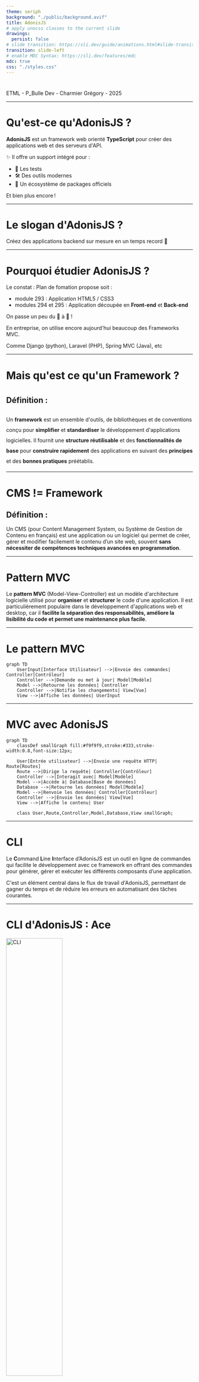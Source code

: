 ```yaml
---
theme: seriph
background: "./public/background.avif"
title: AdonisJS
# apply unocss classes to the current slide
drawings:
  persist: false
# slide transition: https://sli.dev/guide/animations.html#slide-transitions
transition: slide-left
# enable MDC Syntax: https://sli.dev/features/mdc
mdc: true
css: "./styles.css"
---
```


#

<div class="abs-br m-6 text-xl">
  ETML - P_Bulle Dev - Charmier Grégory - 2025
  <a href="https://github.com/GregLeBarbar" target="_blank" class="slidev-icon-btn">
    <carbon:logo-github />
  </a>
</div>

<!--
Pas de notes
-->

---

# Qu'est-ce qu'AdonisJS ?

<div class="content">
  <strong>AdonisJS</strong> est un framework web orienté <strong>TypeScript</strong> pour créer des applications web et des serveurs d'API.

✨ Il offre un support intégré pour :

- 🚀 Les tests
- 🛠️ Des outils modernes
- 🌟 Un écosystème de packages officiels

Et bien plus encore !

</div>

---

# Le slogan d'AdonisJS ?

<div class="content">
  Créez des applications backend sur mesure en un <span class="text-primary">temps record</span> 🚀
</div>

---

# Pourquoi étudier AdonisJS ?

<div class="content">
  Le constat : Plan de fomation propose soit :

- module 293 : Application HTML5 / CSS3
- modules 294 et 295 : Application découpée en <strong>Front-end</strong> et <strong>Back-end</strong>

On passe un peu du 🐓 à 🐴 !

En entreprise, on utilise encore aujourd'hui beaucoup des Frameworks MVC.

Comme Django (python), Laravel (PHP), Spring MVC (Java), etc

</div>

---

# Mais qu'est ce qu'un Framework ?

<div class="content" style="line-height: 2 !important">
<h2>Définition :</h2>

Un <strong>framework</strong> est un ensemble d'outils, de bibliothèques et de conventions conçu pour <strong>simplifier</strong> et <strong>standardiser</strong> le développement d'applications logicielles. Il fournit une <strong>structure réutilisable</strong> et des <strong>fonctionnalités de base</strong> pour <strong>construire rapidement</strong> des applications en suivant des <strong>principes</strong> et des <strong>bonnes pratiques</strong> préétablis.

</div>

---

# CMS != Framework

<div class="content">
<h2>Définition :</h2>
Un CMS (pour Content Management System, ou Système de Gestion de Contenu en français) est une application ou un logiciel qui permet de créer, gérer et modifier facilement le contenu d’un site web, souvent <strong>sans nécessiter de compétences techniques avancées en programmation</strong>.
</div>

---

# Pattern MVC

<div class="content">
Le <strong>pattern MVC</strong> (Model-View-Controller) est un modèle d'architecture logicielle utilisé pour <strong>organiser</strong> et <strong>structurer</strong> le code d'une application. Il est particulièrement populaire dans le développement d'applications web et desktop, car il <strong>facilite la séparation des responsabilités, améliore la lisibilité du code et permet une maintenance plus facile</strong>.
</div>

---

# Le pattern MVC

```mermaid {theme: 'neutral', scale: 1}
graph TD
    UserInput[Interface Utilisateur] -->|Envoie des commandes| Controller[Contrôleur]
    Controller -->|Demande ou met à jour| Model[Modèle]
    Model -->|Retourne les données| Controller
    Controller -->|Notifie les changements| View[Vue]
    View -->|Affiche les données| UserInput
```

---

# MVC avec AdonisJS

```mermaid {theme: 'neutral', scale: 0.75}
graph TD
    classDef smallGraph fill:#f9f9f9,stroke:#333,stroke-width:0.8,font-size:12px;

    User[Entrée utilisateur] -->|Envoie une requête HTTP| Route[Routes]
    Route -->|Dirige la requête| Controller[Contrôleur]
    Controller -->|Interagit avec| Model[Modèle]
    Model -->|Accède à| Database[Base de données]
    Database -->|Retourne les données| Model[Modèle]
    Model -->|Renvoie les données| Controller[Contrôleur]
    Controller -->|Envoie les données| View[Vue]
    View -->|Affiche le contenu| User

    class User,Route,Controller,Model,Database,View smallGraph;
```

---

# CLI

<div class="content">

Le <strong>C</strong>ommand <strong>L</strong>ine <strong>I</strong>nterface d’AdonisJS est un outil en ligne de commandes qui facilite le développement avec ce framework en offrant des commandes pour générer, gérer et exécuter les différents composants d’une application.

C'est un élément central dans le flux de travail d'AdonisJS, permettant de gagner du temps et de réduire les erreurs en automatisant des tâches courantes.

</div>

---

# CLI d'AdonisJS : Ace

<img src="/CLI.png" alt="CLI" style="width:55%;">

---

# Commandes du CLI fréquemment utilisées

| **Commande**               | **Description**                         |
| -------------------------- | --------------------------------------- |
| `node ace serve --watch`   | Lance le serveur en mode développement. |
| `node ace make:controller` | Génère un contrôleur.                   |
| `node ace make:model`      | Génère un modèle.                       |
| `node ace make:migration`  | Génère une migration.                   |
| `node ace migration:run`   | Applique les migrations.                |
| `node ace make:middleware` | Génère un middleware.                   |
| `node ace test`            | Lance les tests de l'application.       |

---

# Apprendre par la pratique : app surnoms des enseignants

<img src="/app-surnoms-enseignants.png" alt="CLI" style="width:75%;">

<a target="_blank" href="https://github.com/GregLeBarbar/application-surnoms-version-statique/archive/refs/heads/main.zip">https://github.com/GregLeBarbar/application-surnoms-version-statique/archive/refs/heads/main.zip</a>

---

# Etape 1 : Création du projet

<div class="content">

Voir la doc officielle :

<a href="https://docs.adonisjs.com/guides/getting-started/installation">https://docs.adonisjs.com/guides/getting-started/installation</a>

Voilà la commande :

<pre style="font-size: 1em; line-height: 1.6; background-color: #f4f4f4; padding: 10px; border-radius: 5px;">
npm init adonisjs@latest app-teachers -- --db=mysql
</pre>

</div>

---

# Etape 1 : Création du projet

<div class="content">
<img src="/create-project-app-teachers.png" style="width:55%;">
</div>

---

# CMS != Framework

<div class="content">
</div>

---

# CMS != Framework

<div class="content">
</div>

---
